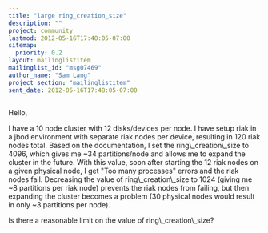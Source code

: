 ```yaml
---
title: "large ring_creation_size"
description: ""
project: community
lastmod: 2012-05-16T17:48:05-07:00
sitemap:
  priority: 0.2
layout: mailinglistitem
mailinglist_id: "msg07469"
author_name: "Sam Lang"
project_section: "mailinglistitem"
sent_date: 2012-05-16T17:48:05-07:00
---
```



Hello,

I have a 10 node cluster with 12 disks/devices per node. I have setup riak
in a jbod environment with separate riak nodes per device, resulting in 120
riak nodes total. Based on the documentation, I set the ring\\_creation\\_size
to 4096, which gives me ~34 partitions/node and allows me to expand the
cluster in the future. With this value, soon after starting the 12 riak
nodes on a given physical node, I get "Too many processes" errors and the
riak nodes fail. Decreasing the value of ring\\_creation\\_size to 1024
(giving me ~8 partitions per riak node) prevents the riak nodes from
failing, but then expanding the cluster becomes a problem (30 physical
nodes would result in only ~3 partitions per node).

Is there a reasonable limit on the value of ring\\_creation\\_size?
